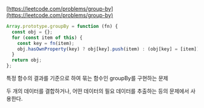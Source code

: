 [https://leetcode.com/problems/group-by](https://leetcode.com/problems/group-by)

```javascript
Array.prototype.groupBy = function (fn) {
  const obj = {};
  for (const item of this) {
    const key = fn(item);
    obj.hasOwnProperty(key) ? obj[key].push(item) : (obj[key] = [item]);
  }
  return obj;
};
```

특정 함수의 결과를 기준으로 하여 묶는 함수인 groupBy를 구현하는 문제

두 개의 데이터를 결합하거나, 어떤 데이터의 필요 데이터를 추출하는 등의 문제에서 사용한다.
